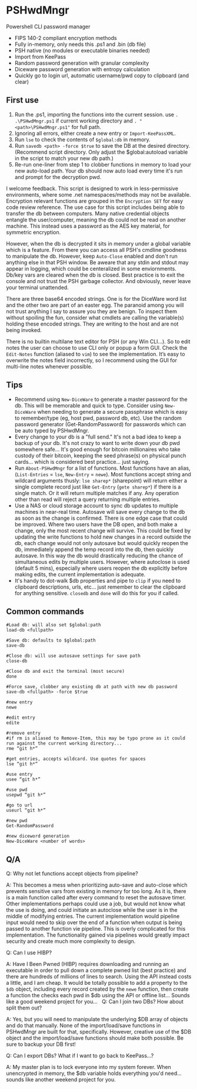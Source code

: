 # PSHwdMngr
Powershell CLI password manager

* FIPS 140-2 compliant encryption methods
* Fully in-memory, only needs this .ps1 and .bin (db file)
* PSH native (no modules or executable binaries needed)
* Import from KeePass
* Random password generation with granular complexity
* Diceware password generation with entropy calculation
* Quickly go to login url, automatic username/pwd copy to clipboard (and clear)

## First use
1. Run the .ps1, importing the functions into the current session. use `. .\PSHwdMngr.ps1` if current working directory and `. "<path>\PSHwdMngr.ps1"` for full path.
2. Ignoring all errors, either create a new entry or `Import-KeePassXML`.
3. Run `lse` to check the contents of `$global:db` in memory.
4. Run `savedb <path> -force $true` to save the DB at the desired directory. (Recommend script directory. Only adjust the $global:autoload variable in the script to match your new db path.)
5. Re-run one-liner from step 1 to clobber functions in memory to load your new auto-load path.
Your db should now auto load every time it's run and prompt for the decryption pwd.

I welcome feedback. This script is designed to work in less-permissive environments, where some .net namespaces/methods may not be available. Encryption relevant functions are grouped in the `Encryption SET` for easy code review reference. The use case for this script includes being able to transfer the db between computers. Many native credential objects entangle the user/computer, meaning the db could not be read on another machine. This instead uses a password as the AES key material, for symmetric encryption.

However, when the db is decrypted it sits in memory under a global variable which is a feature. From there you can access all PSH's cmdline goodness to manipulate the db. However, keep `Auto-Close` enabled and don't run anything else in that PSH window. Be aweare that any stdin and stdout may appear in logging, which could be centeralized in some enviornments. Db/key vars are cleared when the db is closed. Best practice is to exit the console and not trust the PSH garbage collector. And obviously, never leave your terminal unattended.

There are three base64 encoded strings. One is for the DiceWare word list and the other two are part of an easter egg. The paranoid among you will not trust anything I say to assure you they are benign. To inspect them without spoiling the fun, consider what cmdlets are calling the variable(s) holding these encoded strings. They are writing to the host and are not being invoked.

There is no builtin multilane text editor for PSH (or any Win CLI…). So to edit notes the user can choose to use CLI only or popup a form GUI. Check the `Edit-Notes` function (aliased to `vim`) to see the implementation. It’s easy to overwrite the notes field incorrectly, so I recommend using the GUI for multi-line notes whenever possible.

## Tips
- Recommend using `New-DiceWare` to generate a master password for the db. This will be memorable and quick to type. Consider using `New-DiceWare` when needing to generate a secure passphrase which is easy to remember/type (eg, host pwd, password db, etc). Use the random password generator (Get-RandomPassword) for passwords which can be auto typed by PSHwdMngr.
- Every change to your db is a "full send." It's not a bad idea to keep a backup of your db. It's not crazy to want to write down your db pwd somewhere safe... It's good enough for bitcoin millionaires who take custody of their bitcoin, keeping the seed phrase(s) on physical punch cards... which is considered best practice... just saying.
- Run `About-PSHwdMngr` for a list of functions. Most functions have an alias, (`List-Entries` = `lse`, `New-Entry` = `newe`). Most functions accept string and wildcard arguments thusly: `lse sharep*` (sharepoint) will return either a single complete record just like `Get-Entry` (`gete sharep*`) if there is a single match. Or it will return multiple matches if any. Any operation other than read will reject a query returning multiple entries.
- Use a NAS or cloud storage account to sync db updates to multiple machines in near-real time. Autosave will save every change to the db as soon as the change is confirmed. There is one edge case that could be improved. Where two users have the DB open, and both make a change, only the most recent change will survive. This could be fixed by updating the write functions to hold new changes in a record outside the db, each change would not only autosave but would quickly reopen the db, immediately append the temp record into the db, then quickly autosave. In this way the db would drastically reducing the chance of simultaneous edits by multiple users. However, where autoclose is used (default 5 mins), especially where users reopen the db explicitly before making edits, the current implementation is adequate.
- It's handy to dot-walk $db properties and pipe to `clip` if you need to clipboard descriptions, urls, etc... just remember to clear the clipboard for anything sensitive. `closedb` and `done` will do this for you if called.


## Common commands
```
#Load db: will also set $global:path
load-db <fullpath>

#Save db: defaults to $global:path
save-db

#Close db: will use autosave settings for save path
close-db

#Close db and exit the terminal (most secure)
done

#Force save, clobber any existing db at path with new db password
save-db <fullpath> -force $true 

#new entry
newe

#edit entry
edite

#remove entry
#if rm is aliased to Remove-Item, this may be typo prone as it could run against the current working directory...
rme “git h*”

#get entries, accepts wildcard. Use quotes for spaces
lse “git h*”

#use entry
usee “git h*”

#use pwd
usepwd “git h*”

#go to url
useurl “git h*”

#new pwd
Get-RandomPassword

#new diceword generation
New-DiceWare <number of words>
```
## Q/A
Q: Why not let functions accept objects from pipeline?

A: This becomes a mess when prioritizing auto-save and auto-close which prevents sensitive vars from existing in memory for too long. As it is, there is a main function called after every command to reset the autosave timer. Other implementations perhaps could use a job, but would not know what the use is doing, and could initiate an autoclose while the user is in the middle of modifying entries. The current implementation would pipeline input would need to skip over the end of a function when output is being passed to another function vie pipeline. This is overly complicated for this implementation. The functionality gained via pipelines would greatly impact security and create much more complexity to design.

Q: Can I use HIBP?

A: Have I Been Pwned (HIBP) requires downloading and running an executable in order to pull down a complete pwned list (best practice) and there are hundreds of millions of lines to search. Using the API instead costs a little, and I am cheap. It would be totally possible to add a property to the `$db` object, including every record created by the `newe` function, then create a function the checks each pwd in $db using the API or offline list... Sounds like a good weekend project for you...
 
Q: Can I join two DBs? How about split them out?

A: Yes, but you will need to manipulate the underlying $DB array of objects and do that manually. None of the import/load/save functions in PSHwdMngr are built for that, specifically. However, creative use of the $DB object and the import/load/save functions should make both possible. Be sure to backup your DB first!

Q: Can I export DBs? What if I want to go back to KeePass...?

A: My master plan is to lock everyone into my system forever. When unencrypted in memory, the $db variable holds everything you'd need... sounds like another weekend project for you.

